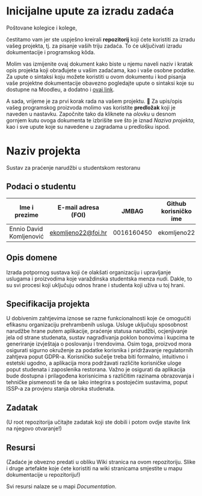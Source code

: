 # Inicijalne upute za izradu zadaća
Poštovane kolegice i kolege, 

čestitamo vam jer ste uspješno kreirali **repozitorij** koji ćete koristiti za izradu vašeg projekta, tj. za pisanje vaših triju zadaća. To će uključivati izradu dokumentacije i programskog kôda.

Molim vas izmijenite ovaj dokument kako biste u njemu naveli naziv i kratak opis projekta koji obrađujete u vašim zadaćama, kao i vaše osobne podatke. Za upute o sintaksi koju možete koristiti u ovom dokumentu i kod pisanja vaše projektne dokumentacije obavezno pogledajte upute o sintaksi koje su dostupne na Moodleu, a dodatno i [ovaj link](https://guides.github.com/features/mastering-markdown/).

A sada, vrijeme je za prvi korak rada na vašem projektu. 🙂 Za upis/opis vašeg programskog proizvoda molimo vas koristite **predložak** koji je naveden u nastavku. Započnite tako da kliknete na *olovku* u desnom gornjem kutu ovoga dokumenta te izbrišite sve što je iznad _Naziva projekta_, kao i sve upute koje su navedene u zagradama u predlošku ispod.

# Naziv projekta
Sustav za praćenje narudžbi u studentskom restoranu 

## Podaci o studentu

Ime i prezime | E-mail adresa (FOI) | JMBAG | Github korisničko ime
------------  | ------------------- | ----- | ---------------------
Ennio David Komljenović | ekomljeno22@foi.hr | 0016160450 | ekomljeno22


## Opis domene
Izrada potpornog sustava koji će olakšati organizaciju i upravljanje uslugama i proizvodima koje varaždinska studentska menza nudi. Dakle, to su svi procesi koji uključuju odnos hrane i studenta koji uživa u toj hrani.

## Specifikacija projekta
U dobivenim zahtjevima iznose se razne funkcionalnosti koje će omogućiti efikasnu organizaciju prehrambenih usluga. Usluge uključuju sposobnost narudžbe hrane putem aplikacije, praćenje statusa narudžbi, ocjenjivanje jela od strane studenata, sustav nagrađivanja poklon bonovima i kupcima te generiranje izvještaja o poslovanju i trendovima. Osim toga, proizvod mora osigurati sigurno okruženje za podatke korisnika i pridržavanje regulatornih zahtjeva poput GDPR-a. Korisničko sučelje treba biti formalno, intuitivno i estetski ugodno, a aplikacija mora podržavati različite korisničke uloge poput studenata i zaposlenika restorana. Važno je osigurati da aplikacija bude dostupna i prilagođena korisnicima s različitim razinama obrazovanja i tehničke pismenosti te da se lako integrira s postojećim sustavima, poput ISSP-a za provjeru stanja obroka studenata.

## Zadatak
(U root repozitorija učitajte zadatak koji ste dobili i potom ovdje stavite link na njegovo otvaranje!)

## Resursi
(Zadaće je obvezno predati u obliku Wiki stranica na ovom repozitoriju. Slike i druge artefakte koje ćete koristiti na wiki stranicama smjestite u mapu dokumentacije u repozitoriju!)

Svi resursi nalaze se u mapi _Documentation_.

